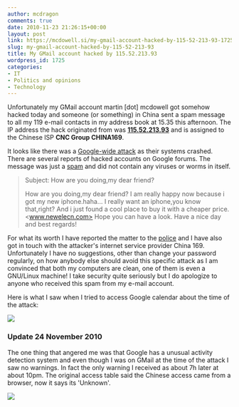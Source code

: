 ```yaml
---
author: mcdragon
comments: true
date: 2010-11-23 21:26:15+00:00
layout: post
link: https://mcdowell.si/my-gmail-account-hacked-by-115-52-213-93-1725.html
slug: my-gmail-account-hacked-by-115-52-213-93
title: My GMail account hacked by 115.52.213.93
wordpress_id: 1725
categories:
- IT
- Politics and opinions
- Technology
---
```


Unfortunately my GMail account martin [dot] mcdowell got somehow hacked today and someone (or something) in China sent a spam message to all my 119 e-mail contacts in my address book at 15.35 this afternoon. The IP address the hack originated from was [**115.52.213.93**](https://whois.domaintools.com/115.52.213.93) and is assigned to the Chinese ISP **CNC Group CHINA169**.

It looks like there was a [Google-wide attack](https://www.google.com/support/forum/p/gmail/thread?fid=3d06568e966df9f0000495be59b0950c&hl=en) as their systems crashed. There are several reports of hacked accounts on Google forums. The message was just a [spam](https://en.wikipedia.org/wiki/E-mail_spam) and did not contain any viruses or worms in itself.

> Subject: How are you doing,my dear friend?
> 
> How are you doing,my dear friend?
> I am really happy now because i got my new iphone.haha...
> I really want an iphone,you know that,right?
> And i just found a cool place to buy it with a cheaper price.
> <www.newelecn.com>
> Hope you can have a look.
> Have a nice day and best regards!


For what its worth I have reported the matter to the [police](https://www.dyfed-powys.police.uk/en/) and I have also got in touch with the attacker's internet service provider China 169. Unfortunately I have no suggestions, other than change your password regularly, on how anybody else should avoid this specific attack as I am convinced that both my computers are clean, one of them is even a GNU/Linux machine! I take security quite seriously but I do apologize to anyone who received this spam from my e-mail account.

Here is what I saw when I tried to access Google calendar about the time of the attack:

![](https://img.mcdowell.si/2010/11/Google_Server_Error-1.png)

### Update 24 November 2010
The one thing that angered me was that Google has a unusual activity detection system and even though I was on GMail at the time of the attack I saw no warnings. In fact the only warning I received as about 7h later at about 10pm. The original access table said the Chinese access came from a browser, now it says its 'Unknown'.

![](https://img.mcdowell.si/2010/11/google_intruder_alert_censored-1.png)
